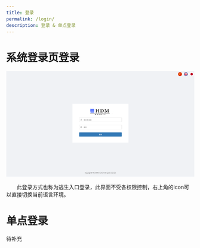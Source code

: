 ```yaml
---
title: 登录
permalink: /login/
description: 登录 & 单点登录
---
```


# 系统登录页登录

![login](../imgs/login/login.png)

&emsp;&emsp;此登录方式也称为逃生入口登录，此界面不受各权限控制，右上角的icon可以直接切换当前语言环境。

# 单点登录

待补充